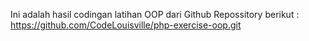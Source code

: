 Ini adalah hasil codingan latihan OOP dari Github Repossitory berikut : https://github.com/CodeLouisville/php-exercise-oop.git
